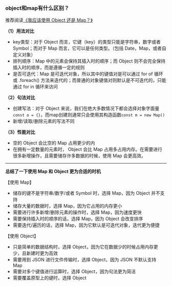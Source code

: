 ### object和map有什么区别？

推荐阅读[《我应该使用 Object 还是 Map？》](https://mp.weixin.qq.com/s?__biz=MzAxODE2MjM1MA==&mid=2651575802&idx=1&sn=088369da927b64771338d3fbd4523f24&chksm=8025023bb7528b2df61636b7770acce9e641ef31d38dfc4a22d5cf5be8c82726cba8deb4738d&scene=27#wechat_redirect)

**（1）用法对比**

- key类型：对于 Object 而言，它键（key）的类型只能是字符串，数字或者 Symbol；而对于 Map 而言，它可以是任何类型。（包括 Date，Map，或者自定义对象）
- 排列顺序：Map 中的元素会保持其插入时的顺序；而 Object 则不会完全保持插入时的顺序，而是遵循一定的规则
- 是否可迭代：Map 是可迭代对象，所以其中的键值对是可以通过 for of 循环或 .foreach() 方法来迭代的；而普通的对象键值对则默认是不可迭代的，只能通过 for in 循环来访问

**（2）句法对比**

- 创建写法：对于 Object 来说，我们在绝大多数情况下都会选择对象字面量`const o = {}`，而map创建则通常只会使用其构造函数`const m = new Map()`
- 新增/读取/删除元素的写法不同

**（3）性能对比**

- 空的 Object 会比空的 Map 占用更少的内
- 在拥有一定数量的元素时， Object 会比 Map 占用多占用内存。在需要进行很多新增操作，且需要储存许多数据的时候，使用 Map 会更高效。

---

**总结了一下使用 Map 和 Object 更为合适的时机**

【使用 Map】

- 储存的键不是字符串/数字/或者 Symbol 时，选择 Map，因为 Object 并不支持
- 储存大量的数据时，选择 Map，因为它占用的内存更小
- 需要进行许多新增/删除元素的操作时，选择 Map，因为速度更快
- 需要保持插入时的顺序的话，选择 Map，因为 Object 会改变排序
- 需要迭代/遍历的话，选择 Map，因为它默认是可迭代对象，迭代更为便捷

【使用 Object】

- 只是简单的数据结构时，选择 Object，因为它在数据少的时候占用内存更少，且新建时更为高效
- 需要用到 JSON 进行文件传输时，选择 Object，因为 JSON 不默认支持 Map
- 需要对多个键值进行运算时，选择 Object，因为句法更为简洁
- 需要覆盖原型上的键时，选择 Object